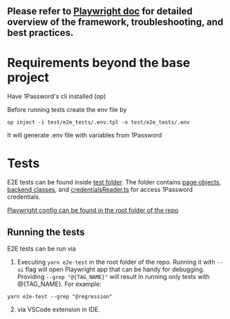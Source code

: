 ## Please refer to [Playwright doc](https://playwright.dev/docs/intro) for detailed overview of the framework, troubleshooting, and best practices.

# Requirements beyond the base project

Have 1Password's cli installed (op)

Before running tests create the env file by

```
op inject -i test/e2e_tests/.env.tpl -o test/e2e_tests/.env
```

It will generate .env file with variables from 1Password

# Tests

E2E tests can be found inside [test folder](/test/e2e_tests/). The folder contains [page objects](/test/e2e_tests/pages), [backend classes](/test/e2e_tests/backend), and [credentialsReader.ts](/test//e2e_tests/utils/credentialsReader.ts) for access 1Password credentials.

[Playwright config can be found in the root folder of the repo](/playwright.config.ts)

## Running the tests

E2E tests can be run via

1. Executing `yarn e2e-test` in the root folder of the repo. Running it with `--ui` flag will open Playwright app that can be handy for debugging. Providing `--grep "@{TAG_NAME}"` will result in running only tests with @{TAG_NAME}. For example:

```
yarn e2e-test --grep "@regression"
```

2. via VSCode extension in IDE.
